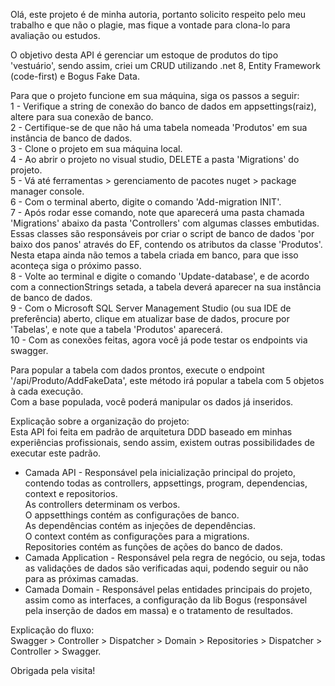 Olá, este projeto é de minha autoria, portanto solicito respeito pelo meu trabalho e que não o plagie,
mas fique a vontade para clona-lo para avaliação ou estudos.    

O objetivo desta API é gerenciar um estoque de produtos do tipo 'vestuário', 
sendo assim, criei um CRUD utilizando .net 8, Entity Framework (code-first) e Bogus Fake Data.       

Para que o projeto funcione em sua máquina, siga os passos a seguir:    
1 - Verifique a string de conexão do banco de dados em appsettings(raiz), altere para sua conexão de banco.  
2 - Certifique-se de que não há uma tabela nomeada 'Produtos' em sua instância de banco de dados.  
3 - Clone o projeto em sua máquina local.  
4 - Ao abrir o projeto no visual studio, DELETE a pasta 'Migrations' do projeto.  
5 - Vá até ferramentas > gerenciamento de pacotes nuget > package manager console.  
6 - Com o terminal aberto, digite o comando 'Add-migration INIT'.  
7 - Após rodar esse comando, note que aparecerá uma pasta chamada 'Migrations' abaixo da pasta 'Controllers' com algumas classes embutidas.
Essas classes são responsáveis por criar o script de banco de dados 'por baixo dos panos' através do EF, contendo os atributos da classe 'Produtos'.
Nesta etapa ainda não temos a tabela criada em banco, para que isso aconteça siga o próximo passo.  
8 - Volte ao terminal e digite o comando 'Update-database', e de acordo com a connectionStrings setada,
a tabela deverá aparecer na sua instância de banco de dados.  
9 - Com o Microsoft SQL Server Management Studio (ou sua IDE de preferência) aberto,
clique em atualizar base de dados, procure por 'Tabelas', e note que a tabela 'Produtos' aparecerá.    
10 - Com as conexões feitas, agora você já pode testar os endpoints via swagger.  

Para popular a tabela com dados prontos, execute o endpoint '/api/Produto/AddFakeData',
este método irá popular a tabela com 5 objetos à cada execução.  
Com a base populada, você poderá manipular os dados já inseridos.   

Explicação sobre a organização do projeto:  
Esta API foi feita em padrão de arquitetura DDD baseado em minhas experiências profissionais, sendo assim, existem outras possibilidades de executar este padrão.     
- Camada API - Responsável pela inicialização principal do projeto, contendo todas as controllers, appsettings, program, dependencias, context e repositorios.  
As controllers determinam os verbos.  
O appsetthings contém as configurações de banco.  
As dependências contém as injeções de dependências.  
O context contém as configurações para a migrations.  
Repositories contém as funções de ações do banco de dados.    
- Camada Application - Responsável pela regra de negócio, ou seja, todas as validações de dados são verificadas aqui, podendo seguir ou não para as próximas camadas.    
- Camada Domain - Responsável pelas entidades principais do projeto, assim como as interfaces, a configuração da lib Bogus (responsável pela inserção de dados em massa) e o tratamento de resultados.    

Explicação do fluxo:  
Swagger > Controller > Dispatcher > Domain > Repositories > Dispatcher > Controller > Swagger.  

Obrigada pela visita!  
